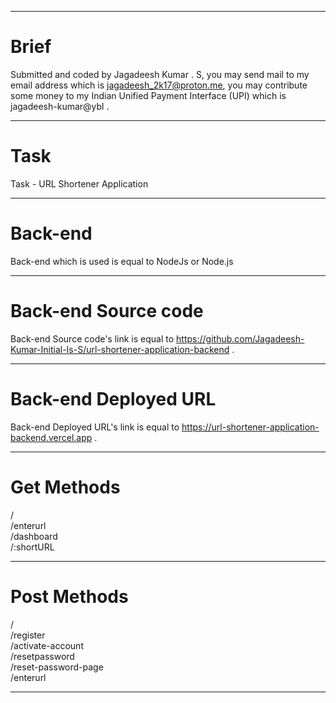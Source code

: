 <hr/>

# Brief

Submitted and coded by Jagadeesh Kumar . S, you may send mail to my email address which is jagadeesh_2k17@proton.me, you may contribute some money to my Indian Unified Payment Interface (UPI) which is jagadeesh-kumar@ybl .

<hr/>

# Task 

Task - URL Shortener Application

<hr/>

# Back-end

Back-end which is used is equal to NodeJs or Node.js

<hr/>

# Back-end Source code

Back-end Source code's link is equal to https://github.com/Jagadeesh-Kumar-Initial-Is-S/url-shortener-application-backend .

<hr/>

# Back-end Deployed URL

Back-end Deployed URL's link is equal to https://url-shortener-application-backend.vercel.app .

<hr/>

# Get Methods

/<br/>
/enterurl<br/>
/dashboard<br/>
/:shortURL<br/>

<hr/>

# Post Methods

/<br/>
/register<br/>
/activate-account<br/>
/resetpassword<br/>
/reset-password-page<br/>
/enterurl<br/>

<hr/>
